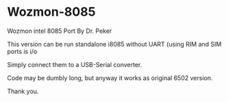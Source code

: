 # Wozmon-8085
Wozmon intel 8085 Port By Dr. Peker

This version can be run standalone i8085 without UART (using RIM and SIM ports is i/o

Simply connect them to a USB-Serial converter.

Code may be dumbly long, but anyway it works as original 6502 version.

Thank you.
